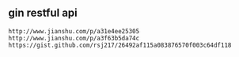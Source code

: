 
## gin restful api 

```
http://www.jianshu.com/p/a31e4ee25305
http://www.jianshu.com/p/a3f63b5da74c
https://gist.github.com/rsj217/26492af115a083876570f003c64df118
```

